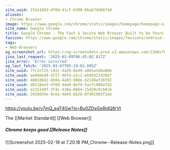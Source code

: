 ```yaml
---
site_uuid: 153e1603-df0d-41cf-b300-66ab7ddb6f4d
aliases:
- Chrome Browser
image: https://www.google.com/chrome/static/images/homepage/homepage-v2.png
site_name: Google Chrome
title: Google Chrome - The Fast & Secure Web Browser Built to be Yours
favicon: https://www.google.com/chrome/static/images/favicons/android-icon-192x192.png
tags:
- Web-Browsers
og_screenshot_url: https://og-screenshots-prod.s3.amazonaws.com/1366x768/80/false/f017c8050d1c5fcdb4511ba7fa11d3f363165748200d77db41845a647e6acfb6.jpeg
jina_last_request: '2025-03-09T06:45:02.817Z'
jina_error: 'Error occurred'
og_last_fetch: '2025-03-07T05:19:01.805Z'
site_uuid: 7fc2cf25-193c-4a29-8e49-a865a1d6a80e
site_uuid: ae94ded4-4727-46f4-a1c1-eb93d21426bf
site_uuid: 408188d2-6b0a-4a83-988e-d21d8af28f82
site_uuid: db118ae5-df8d-4de0-8e79-5acfc960afd2
site_uuid: e215149f-3f4c-438a-8b64-15420c0cb8cb
site_uuid: 3939d39e-9cea-4849-bb26-0f401903f2eb
---
```

https://youtu.be/v7mQ_eaT4Gw?si=Bu0ZDsGe8ldQ8rVI

The [[Market Standard]] [[Web Browser]]

##### Chrome keeps good [[Release Notes]]
![[Screenshot 2025-02-19 at 7.20.18 PM_Chrome--Release-Notes.png]]
